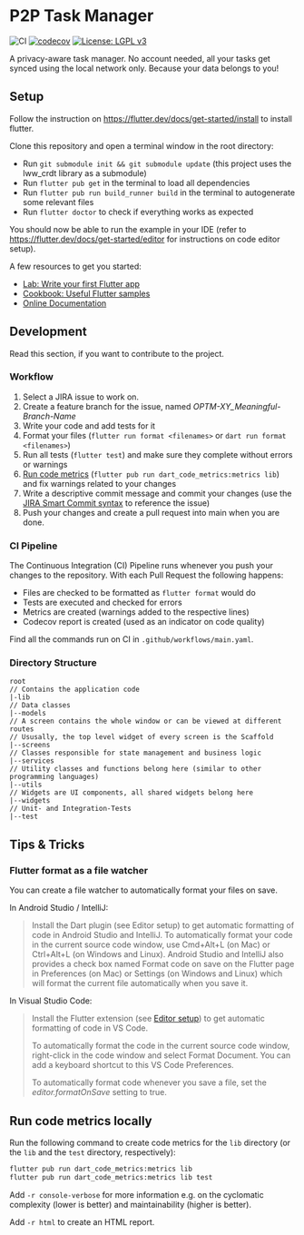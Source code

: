 # P2P Task Manager

![CI](https://github.com/PJ-ODS-2021/P2P-Task/actions/workflows/main.yaml/badge.svg)
[![codecov](https://codecov.io/gh/PJ-ODS-2021/P2P-Task/branch/main/graph/badge.svg?token=DZ54RNQEIF)](https://codecov.io/gh/PJ-ODS-2021/P2P-Task)
[![License: LGPL v3](https://img.shields.io/badge/License-LGPL%20v3-blue.svg)](https://www.gnu.org/licenses/lgpl-3.0)

A privacy-aware task manager. No account needed, all your tasks get synced using the local network only.
Because your data belongs to you!

## Setup

Follow the instruction on <https://flutter.dev/docs/get-started/install> to install flutter.

Clone this repository and open a terminal window in the root directory:

- Run `git submodule init && git submodule update` (this project uses the lww_crdt library as a submodule)
- Run `flutter pub get` in the terminal to load all dependencies
- Run `flutter pub run build_runner build` in the terminal to autogenerate some relevant files
- Run `flutter doctor` to check if everything works as expected

You should now be able to run the example in your IDE (refer to <https://flutter.dev/docs/get-started/editor> for
instructions on code editor setup).

A few resources to get you started:

- [Lab: Write your first Flutter app](https://flutter.dev/docs/get-started/codelab)
- [Cookbook: Useful Flutter samples](https://flutter.dev/docs/cookbook)
- [Online Documentation](https://flutter.dev/docs)

## Development

Read this section, if you want to contribute to the project.

### Workflow

1. Select a JIRA issue to work on.
2. Create a feature branch for the issue, named _OPTM-XY_Meaningful-Branch-Name_
3. Write your code and add tests for it
4. Format your files (`flutter run format <filenames>` or `dart run format <filenames>`)
5. Run all tests (`flutter test`) and make sure they complete without errors or warnings
6. [Run code metrics](#run-code-metrics-locally) (`flutter pub run dart_code_metrics:metrics lib`) and fix warnings related to your changes
7. Write a descriptive commit message and commit your changes (use the
   [JIRA Smart Commit syntax](https://support.atlassian.com/jira-software-cloud/docs/process-issues-with-smart-commits/)
   to reference the issue)
8. Push your changes and create a pull request into main when you are done.

### CI Pipeline

The Continuous Integration (CI) Pipeline runs whenever you push your changes to the repository.
With each Pull Request the following happens:

- Files are checked to be formatted as `flutter format` would do
- Tests are executed and checked for errors
- Metrics are created (warnings added to the respective lines)
- Codecov report is created (used as an indicator on code quality)

Find all the commands run on CI in `.github/workflows/main.yaml`.

### Directory Structure

```
root
// Contains the application code
|-lib
// Data classes
|--models
// A screen contains the whole window or can be viewed at different routes
// Ususally, the top level widget of every screen is the Scaffold
|--screens
// Classes responsible for state management and business logic
|--services
// Utility classes and functions belong here (similar to other programming languages)
|--utils
// Widgets are UI components, all shared widgets belong here
|--widgets
// Unit- and Integration-Tests
|--test
```

## Tips & Tricks

### Flutter format as a file watcher

You can create a file watcher to automatically format your files on save.

In Android Studio / IntelliJ:

> Install the Dart plugin (see Editor setup) to get automatic formatting of code in Android Studio and IntelliJ.
> To automatically format your code in the current source code window, use Cmd+Alt+L (on Mac) or
> Ctrl+Alt+L (on Windows and Linux). Android Studio and IntelliJ also provides a check box named Format code
> on save on the Flutter page in Preferences (on Mac) or Settings (on Windows and Linux) which will format the
> current file automatically when you save it.

In Visual Studio Code:

> Install the Flutter extension (see [Editor setup](https://flutter.dev/docs/get-started/editor)) to get automatic formatting of code in VS Code.
>
> To automatically format the code in the current source code window, right-click in the code window and
> select Format Document. You can add a keyboard shortcut to this VS Code Preferences.
>
> To automatically format code whenever you save a file, set the _editor.formatOnSave_ setting to true.

## Run code metrics locally

Run the following command to create code metrics for the `lib` directory (or the `lib` and the `test` directory, respectively):

```sh
flutter pub run dart_code_metrics:metrics lib
flutter pub run dart_code_metrics:metrics lib test
```

Add `-r console-verbose` for more information e.g. on the cyclomatic complexity (lower is better) and maintainability
(higher is better).

Add `-r html` to create an HTML report.
